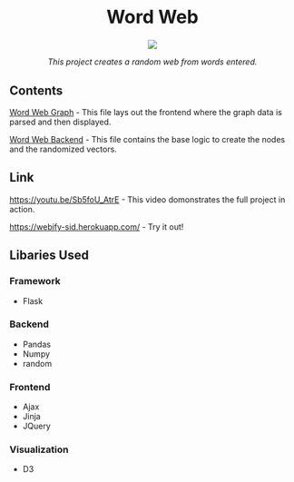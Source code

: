 <h1 align="center" style="font-weight:bold;font-size:32px;">Word Web</h1>

<div align="center">
  <IMG SRC="https://media.giphy.com/media/l0IykOsxLECVejOzm/giphy.gif">
  <p id="desc" style="font-style:italic;text-align:center;">This project creates a random web from words entered.
  </p>
</div>

## Contents
 [Word Web Graph](/templates/index.html) - This file lays out the frontend where the graph data is parsed and then displayed.

 [Word Web Backend](/WordWeb.py) - This file contains the base logic to create the nodes and the randomized vectors.

## Link
https://youtu.be/Sb5foU_AtrE - This video domonstrates the full project in action.

https://webify-sid.herokuapp.com/ - Try it out!

## Libaries Used
### Framework
* Flask

### Backend
* Pandas
* Numpy
* random

### Frontend
* Ajax
* Jinja
* JQuery

### Visualization
* D3